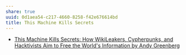 ```yaml
---
share: true
uuid: 0d1aea54-c217-4660-8258-f42e676614bd
title: This Machine Kills Secrets
---
```

* [This Machine Kills Secrets: How WikiLeakers, Cypherpunks, and Hacktivists Aim to Free the World's Information by Andy Greenberg](https://www.goodreads.com/book/show/13586738-this-machine-kills-secrets)